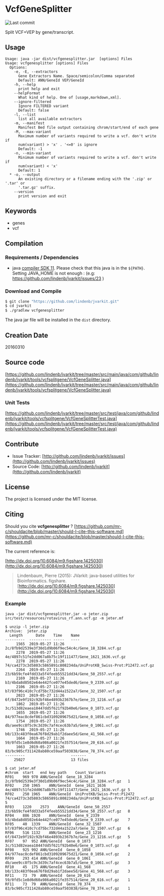 # VcfGeneSplitter

![Last commit](https://img.shields.io/github/last-commit/lindenb/jvarkit.png)

Split VCF+VEP by gene/transcript.


## Usage

```
Usage: java -jar dist/vcfgenesplitter.jar  [options] Files
Usage: vcfgenesplitter [options] Files
  Options:
    -e, -E, --extractors
      Gene Extractors Name. Space/semicolon/Comma separated
      Default: ANN/GeneId VEP/GeneId
    -h, --help
      print help and exit
    --helpFormat
      What kind of help. One of [usage,markdown,xml].
    --ignore-filtered
      Ignore FILTERED variant
      Default: false
    -l, --list
      list all available extractors
    -m, --manifest
      Manifest Bed file output containing chrom/start/end of each gene
    -M, --max-variant
      Maximum number of variants required to write a vcf. don't write if 
      num(variant) > 'x' . '<=0' is ignore
      Default: -1
    -n, --min-variant
      Minimum number of variants required to write a vcf. don't write if 
      num(variant) < 'x'
      Default: 1
  * -o, --output
      An existing directory or a filename ending with the '.zip' or '.tar' or 
      '.tar.gz' suffix.
    --version
      print version and exit

```


## Keywords

 * genes
 * vcf


## Compilation

### Requirements / Dependencies

* java [compiler SDK 11](https://jdk.java.net/11/). Please check that this java is in the `${PATH}`. Setting JAVA_HOME is not enough : (e.g: https://github.com/lindenb/jvarkit/issues/23 )


### Download and Compile

```bash
$ git clone "https://github.com/lindenb/jvarkit.git"
$ cd jvarkit
$ ./gradlew vcfgenesplitter
```

The java jar file will be installed in the `dist` directory.


## Creation Date

20160310

## Source code 

[https://github.com/lindenb/jvarkit/tree/master/src/main/java/com/github/lindenb/jvarkit/tools/vcfsplitgene/VcfGeneSplitter.java](https://github.com/lindenb/jvarkit/tree/master/src/main/java/com/github/lindenb/jvarkit/tools/vcfsplitgene/VcfGeneSplitter.java)

### Unit Tests

[https://github.com/lindenb/jvarkit/tree/master/src/test/java/com/github/lindenb/jvarkit/tools/vcfsplitgene/VcfGeneSplitterTest.java](https://github.com/lindenb/jvarkit/tree/master/src/test/java/com/github/lindenb/jvarkit/tools/vcfsplitgene/VcfGeneSplitterTest.java)


## Contribute

- Issue Tracker: [http://github.com/lindenb/jvarkit/issues](http://github.com/lindenb/jvarkit/issues)
- Source Code: [http://github.com/lindenb/jvarkit](http://github.com/lindenb/jvarkit)

## License

The project is licensed under the MIT license.

## Citing

Should you cite **vcfgenesplitter** ? [https://github.com/mr-c/shouldacite/blob/master/should-I-cite-this-software.md](https://github.com/mr-c/shouldacite/blob/master/should-I-cite-this-software.md)

The current reference is:

[http://dx.doi.org/10.6084/m9.figshare.1425030](http://dx.doi.org/10.6084/m9.figshare.1425030)

> Lindenbaum, Pierre (2015): JVarkit: java-based utilities for Bioinformatics. figshare.
> [http://dx.doi.org/10.6084/m9.figshare.1425030](http://dx.doi.org/10.6084/m9.figshare.1425030)


### Example

```
java -jar dist/vcfgenesplitter.jar -o jeter.zip src/test/resources/rotavirus_rf.ann.vcf.gz -m jeter.mf

$ unzip -l jeter.zip
Archive:  jeter.zip
  Length      Date    Time    Name
---------  ---------- -----   ----
     1565  2019-05-27 11:26   2c/8fb9d2539e3f30d1d9b06f9ec54c4c/Gene_18_3284.vcf.gz
     2278  2019-05-27 11:26   4e/4897c51fe2dd067a8b75c19f111477/Gene_1621_1636.vcf.gz
     2278  2019-05-27 11:26   74/ca4273c3d5803c5865891c808234da/UniProtKB_Swiss-Prot:P12472.vcf.gz
     2264  2019-05-27 11:26   23/6b59cfe4fdd33a5f4feeb55521dd34/Gene_50_2557.vcf.gz
     2169  2019-05-27 11:26   b3/4bda8d8502e64e442fce077e45ded6/Gene_9_2339.vcf.gz
     2106  2019-05-27 11:26   b7/83f96c410c7cd75bc732d44a1522a7/Gene_32_1507.vcf.gz
     2023  2019-05-27 11:26   6f/8472e9f192c92bf46e4893b2367b7e/Gene_23_1216.vcf.gz
     1862  2019-05-27 11:26   3c/513d82eaea18447dd5f621f92b40e6/Gene_0_1073.vcf.gz
     1655  2019-05-27 11:26   84/977eac8cdef861cbd3109209675d21/Gene_0_1058.vcf.gz
     1754  2019-05-27 11:26   db/aee9cc8f5c9c3d39c7af4cec63b7a5/Gene_0_1061.vcf.gz
     1746  2019-05-27 11:26   b0/133c483f0ea676f8d29ab1f2daee5d/Gene_41_568.vcf.gz
     1664  2019-05-27 11:26   59/0fd5c1e8d6d60a986a0021fe357514/Gene_20_616.vcf.gz
     1663  2019-05-27 11:26   83/bc905cf311428ab80ce59aaf503838/Gene_78_374.vcf.gz
---------                     -------
    25027                     13 files

$ cat jeter.mf
#chrom	start	end	key	path	Count_Variants
RF01	969	970	ANN/GeneId	Gene_18_3284	2c/8fb9d2539e3f30d1d9b06f9ec54c4c/Gene_18_3284.vcf.gz	1
RF02	250	1965	ANN/GeneId	Gene_1621_1636	4e/4897c51fe2dd067a8b75c19f111477/Gene_1621_1636.vcf.gz	5
RF02	250	1965	ANN/GeneId	UniProtKB/Swiss-Prot:P12472	74/ca4273c3d5803c5865891c808234da/UniProtKB_Swiss-Prot:P12472.vcf.gz	5
RF03	1220	2573	ANN/GeneId	Gene_50_2557	23/6b59cfe4fdd33a5f4feeb55521dd34/Gene_50_2557.vcf.gz	8
RF04	886	1920	ANN/GeneId	Gene_9_2339	b3/4bda8d8502e64e442fce077e45ded6/Gene_9_2339.vcf.gz	7
RF05	40	1339	ANN/GeneId	Gene_32_1507	b7/83f96c410c7cd75bc732d44a1522a7/Gene_32_1507.vcf.gz	6
RF06	516	1132	ANN/GeneId	Gene_23_1216	6f/8472e9f192c92bf46e4893b2367b7e/Gene_23_1216.vcf.gz	5
RF07	97	952	ANN/GeneId	Gene_0_1073	3c/513d82eaea18447dd5f621f92b40e6/Gene_0_1073.vcf.gz	4
RF08	925	992	ANN/GeneId	Gene_0_1058	84/977eac8cdef861cbd3109209675d21/Gene_0_1058.vcf.gz	2
RF09	293	414	ANN/GeneId	Gene_0_1061	db/aee9cc8f5c9c3d39c7af4cec63b7a5/Gene_0_1061.vcf.gz	3
RF10	45	175	ANN/GeneId	Gene_41_568	b0/133c483f0ea676f8d29ab1f2daee5d/Gene_41_568.vcf.gz	3
RF11	73	79	ANN/GeneId	Gene_20_616	59/0fd5c1e8d6d60a986a0021fe357514/Gene_20_616.vcf.gz	1
RF11	73	79	ANN/GeneId	Gene_78_374	83/bc905cf311428ab80ce59aaf503838/Gene_78_374.vcf.gz	1


```

